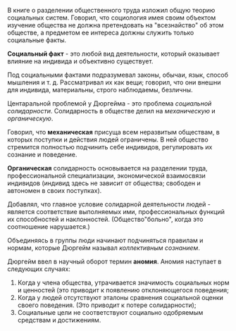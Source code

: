 В книге о разделении общественного труда изложил общую теорию социальных систем. Говорил, что социология имея своим объектом изучение общества не должна претендовать на "всезнайство" об этом обществе, а предметом ее интереса должны служить только социальные факты.

**Социальный факт** - это любой вид деятельности, который оказывает влияние на индивида и объективно существует.

Под социальными фактами подразумевал законы, обычаи, язык, способ мышления и т. д. Рассматривал их как вещи; говорил, что они внешни для индивида, материальны, строго наблюдаемы, безличны.

Центаральной проблемой у Дюргейма - это проблема *социальной солидарности*. Солидарность в обществе делил на *механическую* и *органическую*. 

Говорил, что **механическая** присуща всем неразвитым обществам, в которых поступки и действия людей ограничены. В ней общество стремится полностью подчинить себе индивидов, регулировать их сознание и поведение.

 **Органическая** солидарность основывается на разделении труда, профессиональной специализации, экономической взаимосвязи индивидов (индивид здесь не зависит от общества; свободен и автономен в своих поступках).
 
Добавлял, что главное условие солидарной деятельности людей - является соответствие выполняемых ими, профессиональных функций их способностей и наклонностей. (Общество"больно", когда это соотношение нарушается.)

Объединяясь в группы люди начинают подчиняться правилам и нормам, которые Дюргейм называл *коллективным сознанием*.

Дюргейм ввел в научный оборот термин **аномия**. Аномия наступает в следующих случаях:
1. Когда у члена общества, утрачивается значимость социальных норм и ценностей (это приводит к появлению отклоняющегося поведения; 
2. Когда у людей отсутствуют эталоны сравнения социальной оценки своего поведения. (Это приводит к потере солидарности);
3. Социальные цели не соответствуют социально одобряемым средствам и достижениям.

